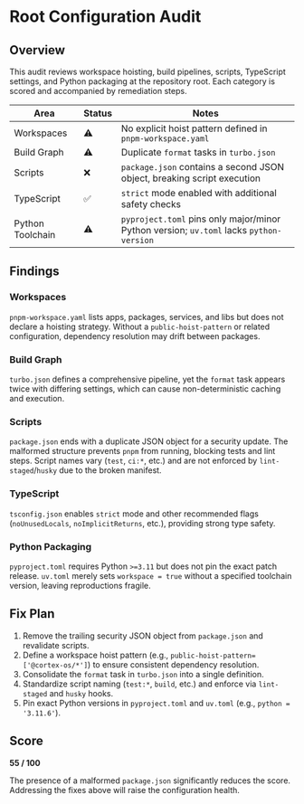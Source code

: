 # Root Configuration Audit

## Overview

This audit reviews workspace hoisting, build pipelines, scripts, TypeScript settings, and Python packaging at the repository root. Each category is scored and accompanied by remediation steps.

| Area             | Status | Notes                                                                                   |
| ---------------- | ------ | --------------------------------------------------------------------------------------- |
| Workspaces       | ⚠️     | No explicit hoist pattern defined in `pnpm-workspace.yaml`                              |
| Build Graph      | ⚠️     | Duplicate `format` tasks in `turbo.json`                                                |
| Scripts          | ❌     | `package.json` contains a second JSON object, breaking script execution                 |
| TypeScript       | ✅     | `strict` mode enabled with additional safety checks                                     |
| Python Toolchain | ⚠️     | `pyproject.toml` pins only major/minor Python version; `uv.toml` lacks `python-version` |

## Findings

### Workspaces

`pnpm-workspace.yaml` lists apps, packages, services, and libs but does not declare a hoisting strategy. Without a `public-hoist-pattern` or related configuration, dependency resolution may drift between packages.

### Build Graph

`turbo.json` defines a comprehensive pipeline, yet the `format` task appears twice with differing settings, which can cause non-deterministic caching and execution.

### Scripts

`package.json` ends with a duplicate JSON object for a security update. The malformed structure prevents `pnpm` from running, blocking tests and lint steps. Script names vary (`test`, `ci:*`, etc.) and are not enforced by `lint-staged`/`husky` due to the broken manifest.

### TypeScript

`tsconfig.json` enables `strict` mode and other recommended flags (`noUnusedLocals`, `noImplicitReturns`, etc.), providing strong type safety.

### Python Packaging

`pyproject.toml` requires Python `>=3.11` but does not pin the exact patch release. `uv.toml` merely sets `workspace = true` without a specified toolchain version, leaving reproductions fragile.

## Fix Plan

1. Remove the trailing security JSON object from `package.json` and revalidate scripts.
2. Define a workspace hoist pattern (e.g., `public-hoist-pattern=['@cortex-os/*']`) to ensure consistent dependency resolution.
3. Consolidate the `format` task in `turbo.json` into a single definition.
4. Standardize script naming (`test:*`, `build`, etc.) and enforce via `lint-staged` and `husky` hooks.
5. Pin exact Python versions in `pyproject.toml` and `uv.toml` (e.g., `python = '3.11.6'`).

## Score

**55 / 100**

The presence of a malformed `package.json` significantly reduces the score. Addressing the fixes above will raise the configuration health.
